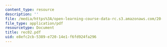 ```yaml
---
content_type: resource
description: ''
file: /media/https%3A/open-learning-course-data-rc.s3.amazonaws.com/20-110j-thermodynamics-of-biomolecular-systems-fall-2005/e8efc2cb5389e72014e1f6fd924fa296_rec02.pdf
file_type: application/pdf
resourcetype: Document
title: rec02.pdf
uid: e8efc2cb-5389-e720-14e1-f6fd924fa296
---
```

